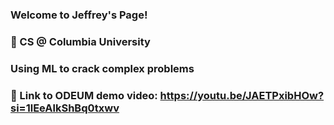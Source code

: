 ### Welcome to Jeffrey's Page!
### 🏫 CS @ Columbia University
### Using ML to crack complex problems
### 🎵 Link to ODEUM demo video: https://youtu.be/JAETPxibHOw?si=1lEeAlkShBq0txwv

<!--
**jeffreyroh2002/jeffreyroh2002** is a ✨ _special_ ✨ repository because its `README.md` (this file) appears on your GitHub profile.

Here are some ideas to get you started:

- 🔭 I’m currently working on ...
- 🌱 I’m currently learning ...
- 👯 I’m looking to collaborate on ...
- 🤔 I’m looking for help with ...
- 💬 Ask me about ...
- 📫 How to reach me: ...
- 😄 Pronouns: ...
- ⚡ Fun fact: ...
-->
